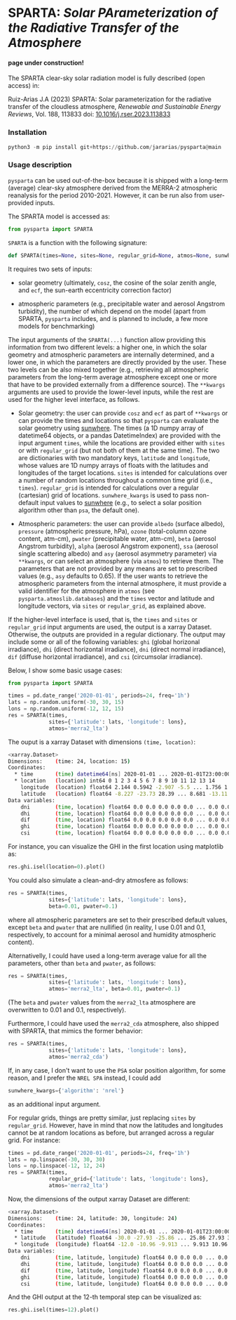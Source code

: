 # SPARTA: *Solar PArameterization of the Radiative Transfer of the Atmosphere*

#### page under construction!

The SPARTA clear-sky solar radiation model is fully described (open access) in:

Ruiz-Arias J.A (2023) SPARTA: Solar parameterization for the radiative transfer of the cloudless atmosphere, _Renewable and Sustainable Energy Reviews_, Vol. 188, 113833 doi: [10.1016/j.rser.2023.113833](https://doi.org/10.1016/j.rser.2023.113833)

### Installation

```python
python3 -m pip install git+https://github.com/jararias/pysparta@main
```

### Usage description

`pysparta` can be used out-of-the-box because it is shipped with a long-term (average) clear-sky atmosphere derived from the MERRA-2 atmospheric reanalysis for the period 2010-2021. However, it can be run also from user-provided inputs.

The SPARTA model is accessed as:

```python
from pysparta import SPARTA
```

`SPARTA` is a function with the following signature:

```python
def SPARTA(times=None, sites=None, regular_grid=None, atmos=None, sunwhere_kwargs=None, atmos_kwargs=None, **kwargs):
```

It requires two sets of inputs:

- solar geometry (ultimately, `cosz`, the cosine of the solar zenith angle, and `ecf`, the sun-earth eccentricity correction factor)

- atmospheric parameters (e.g., precipitable water and aerosol Angstrom turbidity), the number of which depend on the model (apart from SPARTA, `pysparta` includes, and is planned to include, a few more models for benchmarking)

The input arguments of the `SPARTA(...)` function allow providing this information from two different levels: a higher one, in which the solar geometry and atmospheric parameters are internally determined, and a lower one, in which the parameters are directly provided by the user. These two levels can be also mixed together (e.g., retrieving all atmospheric parameters from the long-term average atmosphere except one or more that have to be provided externally from a difference source). The `**kwargs` arguments are used to provide the lower-level inputs, while the rest are used for the higher level interface, as follows.

- Solar geometry: the user can provide `cosz` and `ecf` as part of `**kwargs` or can provide the times and locations so that `pysparta` can evaluate the solar geometry using [sunwhere](https://github.com/jararias/sunwhere). The times (a 1D numpy array of datetime64 objects, or a pandas DatetimeIndex) are provided with the input argument `times`, while the locations are provided either with `sites` or with `regular_grid` (but not both of them at the same time). The two are dictionaries with two mandatory keys, `latitude` and `longitude`, whose values are 1D numpy arrays of floats with the latitudes and longitudes of the target locations. `sites` is intended for calculations over a number of random locations throughout a common time grid (i.e., `times`). `regular_grid` is intended for calculations over a regular (cartesian) grid of locations. `sunwhere_kwargs` is used to pass non-default input values to [sunwhere](https://github.com/jararias/sunwhere) (e.g., to select a solar position algorithm other than `psa`, the default one).

- Atmospheric parameters: the user can provide `albedo` (surface albedo), `pressure` (atmospheric pressure, hPa), `ozone` (total-column ozone content, atm-cm), `pwater` (precipitable water, atm-cm), `beta` (aerosol Angstrom turbidity), `alpha` (aerosol Angstrom exponent), `ssa` (aerosol single scattering albedo) and `asy` (aerosol asymmetry parameter) via `**kwargs`, or can select an atmosphere (via `atmos`) to retrieve them. The parameters that are not provided by any means are set to prescribed values (e.g., `asy` defaults to 0.65).
If the user wants to retrieve the atmospheric parameters from the internal atmosphere, it must provide a valid identifier for the atmosphere in `atmos` (see `pysparta.atmoslib.databases`) and the `times` vector and latitude and longitude vectors, via `sites` or `regular_grid`, as explained above.

If the higher-level interface is used, that is, the `times` and `sites` or `regular_grid` input arguments are used, the output is a xarray Dataset. Otherwise, the outputs are provided in a regular dictionary. The output may include some or all of the following variables: `ghi` (global horizonal irradiance), `dhi` (direct horizontal irradiance), `dni` (direct normal irradiance), `dif` (diffuse horizontal irradiance), and `csi` (circumsolar irradiance).

Below, I show some basic usage cases:

```python
from pysparta import SPARTA

times = pd.date_range('2020-01-01', periods=24, freq='1h')
lats = np.random.uniform(-30, 30, 15)
lons = np.random.uniform(-12, 12, 15)
res = SPARTA(times,
             sites={'latitude': lats, 'longitude': lons},
             atmos='merra2_lta')
```

The ouput is a xarray Dataset with dimensions `(time, location)`:

```sh
<xarray.Dataset>
Dimensions:    (time: 24, location: 15)
Coordinates:
  * time       (time) datetime64[ns] 2020-01-01 ... 2020-01-01T23:00:00
  * location   (location) int64 0 1 2 3 4 5 6 7 8 9 10 11 12 13 14
    longitude  (location) float64 2.144 0.5942 -2.907 -5.5 ... 1.756 1.495 10.4
    latitude   (location) float64 -8.227 -23.73 28.39 ... 8.681 -13.11 -28.06
Data variables:
    dni        (time, location) float64 0.0 0.0 0.0 0.0 0.0 ... 0.0 0.0 0.0 0.0
    dhi        (time, location) float64 0.0 0.0 0.0 0.0 0.0 ... 0.0 0.0 0.0 0.0
    dif        (time, location) float64 0.0 0.0 0.0 0.0 0.0 ... 0.0 0.0 0.0 0.0
    ghi        (time, location) float64 0.0 0.0 0.0 0.0 0.0 ... 0.0 0.0 0.0 0.0
    csi        (time, location) float64 0.0 0.0 0.0 0.0 0.0 ... 0.0 0.0 0.0 0.0
```

For instance, you can visualize the GHI in the first location using matplotlib as:

```python
res.ghi.isel(location=0).plot()
```

You could also simulate a clean-and-dry atmosfere as follows:

```python
res = SPARTA(times,
             sites={'latitude': lats, 'longitude': lons},
             beta=0.01, pwater=0.1)
```

where all atmospheric parameters are set to their prescribed default values, except `beta` and `pwater` that are nullified (in reality, I use 0.01 and 0.1, respectively, to account for a minimal aerosol and humidity atmospheric content).

Alternativelly, I could have used a long-term average value for all the parameters, other than `beta` and `pwater`, as follows:

```python
res = SPARTA(times,
             sites={'latitude': lats, 'longitude': lons},
             atmos='merra2_lta', beta=0.01, pwater=0.1)
```

(The `beta` and `pwater` values from the `merra2_lta` atmosphere are overwritten to 0.01 and 0.1, respectively).

Furthermore, I could have used the `merra2_cda` atmosphere, also shipped with SPARTA, that mimics the former behavior:

```python
res = SPARTA(times,
             sites={'latitude': lats, 'longitude': lons},
             atmos='merra2_cda')
```

If, in any case, I don't want to use the `PSA` solar position algorithm, for some reason, and I prefer the `NREL SPA` instead, I could add

```python
sunwhere_kwargs={'algorithm': 'nrel'}
```

as an additional input argument.

For regular grids, things are pretty similar, just replacing `sites` by `regular_grid`. However, have in mind that now the latitudes and longitudes cannot be at random locations as before, but arranged across a regular grid. For instance:

```python
times = pd.date_range('2020-01-01', periods=24, freq='1h')
lats = np.linspace(-30, 30, 30)
lons = np.linspace(-12, 12, 24)
res = SPARTA(times,
             regular_grid={'latitude': lats, 'longitude': lons},
             atmos='merra2_lta')
```

Now, the dimensions of the output xarray Dataset are different:

```sh
<xarray.Dataset>
Dimensions:    (time: 24, latitude: 30, longitude: 24)
Coordinates:
  * time       (time) datetime64[ns] 2020-01-01 ... 2020-01-01T23:00:00
  * latitude   (latitude) float64 -30.0 -27.93 -25.86 ... 25.86 27.93 30.0
  * longitude  (longitude) float64 -12.0 -10.96 -9.913 ... 9.913 10.96 12.0
Data variables:
    dni        (time, latitude, longitude) float64 0.0 0.0 0.0 ... 0.0 0.0 0.0
    dhi        (time, latitude, longitude) float64 0.0 0.0 0.0 ... 0.0 0.0 0.0
    dif        (time, latitude, longitude) float64 0.0 0.0 0.0 ... 0.0 0.0 0.0
    ghi        (time, latitude, longitude) float64 0.0 0.0 0.0 ... 0.0 0.0 0.0
    csi        (time, latitude, longitude) float64 0.0 0.0 0.0 ... 0.0 0.0 0.0
```

And the GHI output at the 12-th temporal step can be visualized as:

```python
res.ghi.isel(times=12).plot()
```
